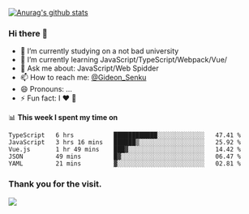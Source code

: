 [![Anurag's github stats](https://github-readme-stats.vercel.app/api?username=gideonsenku)](https://github.com/anuraghazra/github-readme-stats)
### Hi there 👋
- 🔭 I’m currently studying on a not bad university 
- 🌱 I’m currently learning JavaScript/TypeScript/Webpack/Vue/
- 💬 Ask me about: JavaScript/Web Spidder 
- 📫 How to reach me: [@Gideon_Senku](https://t.me/Gideon_Senku)
- 😄 Pronouns: ...
- ⚡ Fun fact: I ❤️ 🎵

📊 **This week I spent my time on**
<!--START_SECTION:waka-->
```text
TypeScript   6 hrs           ████████████░░░░░░░░░░░░░   47.41 % 
JavaScript   3 hrs 16 mins   ██████▒░░░░░░░░░░░░░░░░░░   25.92 % 
Vue.js       1 hr 49 mins    ███▓░░░░░░░░░░░░░░░░░░░░░   14.42 % 
JSON         49 mins         █▓░░░░░░░░░░░░░░░░░░░░░░░   06.47 % 
YAML         21 mins         ▓░░░░░░░░░░░░░░░░░░░░░░░░   02.81 % 
```
<!--END_SECTION:waka-->


### Thank you for the visit.
![](http://profile-counter.glitch.me/gideonsenku/count.svg)
<!--
**GideonSenku/GideonSenku** is a ✨ _special_ ✨ repository because its `README.md` (this file) appears on your GitHub profile.

Here are some ideas to get you started:

- 🔭 I’m currently working on ...
- 🌱 I’m currently learning ...
- 👯 I’m looking to collaborate on ...
- 🤔 I’m looking for help with ...
- 💬 Ask me about ...
- 📫 How to reach me: ...
- 😄 Pronouns: ...
- ⚡ Fun fact: ...
-->
